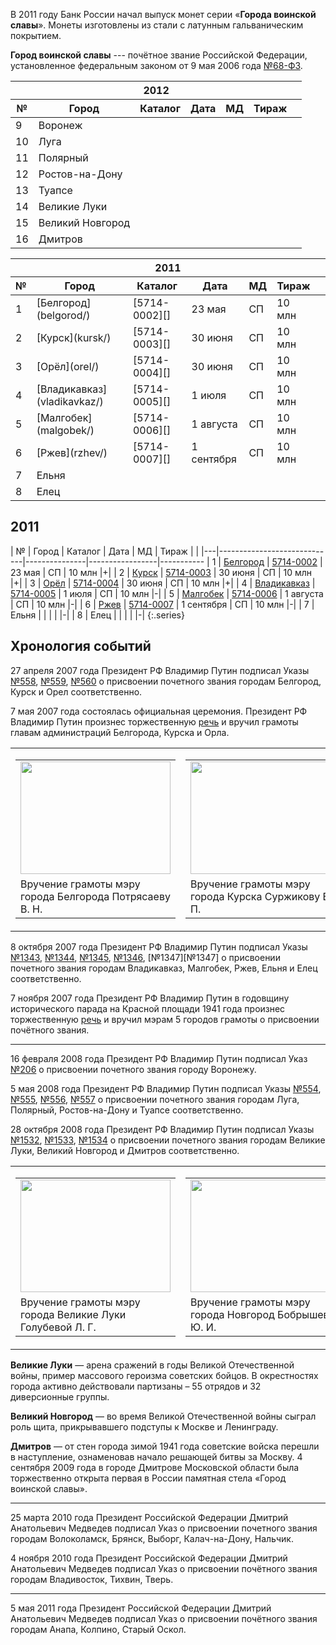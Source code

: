 В 2011 году Банк России начал выпуск монет серии «__Города воинской славы__». Монеты изготовлены из стали с латунным гальваническим покрытием.

__Город воинской славы__ --- почётное звание Российской Федерации, установленное федеральным законом от 9 мая 2006 года [№68-ФЗ](http://document.kremlin.ru/doc.asp?ID=033628).

<table class="series">

<thead>
<tr>
   <th class="year" colspan="7">2012</th>
</tr>
<tr>
   <th class="col1">№</th>
   <th class="col2">Город</th>
   <th class="col3">Каталог</th>
   <th class="col4">Дата</th>
   <th class="col5">МД</th>
   <th class="col6">Тираж</th>
   <th class="col7"></th>
</tr>
</thead>

<tbody>
<tr>
   <td>9</td>
   <td>Воронеж</td>
   <td></td>
   <td></td>
   <td></td>
   <td></td>
   <td class="red" />
</tr>
<tr>
   <td>10</td>
   <td>Луга</td>
   <td></td>
   <td></td>
   <td></td>
   <td></td>
   <td class="red" />
</tr>
<tr>
   <td>11</td>
   <td>Полярный</td>
   <td></td>
   <td></td>
   <td></td>
   <td></td>
   <td class="red" />
</tr>
<tr>
   <td>12</td>
   <td>Ростов-на-Дону</td>
   <td></td>
   <td></td>
   <td></td>
   <td></td>
   <td class="red" />
</tr>
<tr>
   <td>13</td>
   <td>Туапсе</td>
   <td></td>
   <td></td>
   <td></td>
   <td></td>
   <td class="red" />
</tr>
<tr>
   <td>14</td>
   <td>Великие Луки</td>
   <td></td>
   <td></td>
   <td></td>
   <td></td>
   <td class="red" />
</tr>
<tr>
   <td>15</td>
   <td>Великий Новгород</td>
   <td></td>
   <td></td>
   <td></td>
   <td></td>
   <td class="red" />
</tr>
<tr>
   <td>16</td>
   <td>Дмитров</td>
   <td></td>
   <td></td>
   <td></td>
   <td></td>
   <td class="red" />
</tr>
</tbody>
</table>

<table class="series">

<thead>
<tr>
   <th class="year" colspan="7">2011</th>
</tr>
<tr>
   <th class="col1">№</th>
   <th class="col2">Город</th>
   <th class="col3">Каталог</th>
   <th class="col4">Дата</th>
   <th class="col5">МД</th>
   <th class="col6">Тираж</th>
   <th class="col7"></th>
</tr>
</thead>

<tbody>
<tr>
   <td>1</td>
   <td>[Белгород](belgorod/)</td>
   <td>[5714-0002][]</td>
   <td>23 мая</td>
   <td>СП</td>
   <td>10 млн</td>
   <td class="green" />
</tr>
<tr>
   <td>2</td>
   <td>[Курск](kursk/)</td>
   <td>[5714-0003][]</td>
   <td>30 июня</td>
   <td>СП</td>
   <td>10 млн</td>
   <td class="green" />
</tr>
<tr>
   <td>3</td>
   <td>[Орёл](orel/)</td>
   <td>[5714-0004][]</td>
   <td>30 июня</td>
   <td>СП</td>
   <td>10 млн</td>
   <td class="green" />
</tr>
<tr>
   <td>4</td>
   <td>[Владикавказ](vladikavkaz/)</td>
   <td>[5714-0005][]</td>  
   <td>1 июля</td>
   <td>СП</td>
   <td>10 млн</td>
   <td class="red" />
</tr>
<tr>
   <td>5</td>
   <td>[Малгобек](malgobek/)</td>
   <td>[5714-0006][]</td>  
   <td>1 августа</td>
   <td>СП</td>
   <td>10 млн</td>
   <td class="red" />
</tr>
<tr>
   <td>6</td>
   <td>[Ржев](rzhev/)</td>
   <td>[5714-0007][]</td>
   <td>1 сентября</td>
   <td>СП</td>
   <td>10 млн</td>
   <td class="red" />  
</tr>
<tr>
   <td>7</td>
   <td>Ельня</td>
   <td></td>
   <td></td>
   <td></td>
   <td></td>
   <td class="red" />
</tr>
<tr>
   <td>8</td>
   <td>Елец</td>
   <td></td>
   <td></td>
   <td></td>
   <td></td>
   <td class="red" />
</tr>
</tbody>
</table>

## 2011

| № |             Город           |    Каталог    |    Дата    | МД | Тираж  | |
|---|-----------------------------|---------------|-----------------|-----------
| 1 | [Белгород](belgorod/)       | [5714-0002][] | 23 мая     | СП | 10 млн |+|
| 2 | [Курск](kursk/)             | [5714-0003][] | 30 июня    | СП | 10 млн |+|
| 3 | [Орёл](orel/)               | [5714-0004][] | 30 июня    | СП | 10 млн |+|
| 4 | [Владикавказ](vladikavkaz/) | [5714-0005][] | 1 июля     | СП | 10 млн |-|
| 5 | [Малгобек](malgobek/)       | [5714-0006][] | 1 августа  | СП | 10 млн |-|
| 6 | [Ржев](rzhev/)              | [5714-0007][] | 1 сентября | СП | 10 млн |-|
| 7 | Ельня                       |               |            |    |        |-|
| 8 | Елец                        |               |            |    |        |-|
{:.series}

[5714-0002]: http://cbr.ru/bank-notes_coins/base_of_memorable_coins/coins1.asp?cat_num=5714-0002
[5714-0003]: http://cbr.ru/bank-notes_coins/base_of_memorable_coins/coins1.asp?cat_num=5714-0003
[5714-0004]: http://cbr.ru/bank-notes_coins/base_of_memorable_coins/coins1.asp?cat_num=5714-0004
[5714-0005]: http://cbr.ru/bank-notes_coins/base_of_memorable_coins/coins1.asp?cat_num=5714-0005
[5714-0006]: http://cbr.ru/bank-notes_coins/base_of_memorable_coins/coins1.asp?cat_num=5714-0006
[5714-0007]: http://cbr.ru/bank-notes_coins/base_of_memorable_coins/coins1.asp?cat_num=5714-0007

## Хронология событий

27 апреля 2007 года Президент РФ Владимир Путин подписал Указы [№558][2007_№558], [№559][2007_№559], [№560][2007_№560] о присвоении почетного звания городам Белгород, Курск и Орел соответственно.

7 мая 2007 года состоялась официальная церемония. Президент РФ Владимир Путин произнес торжественную [речь][2007_р1] и вручил грамоты главам администраций Белгорода, Курска и Орла.

<table width="100%"><tbody>
<tr> <td width="33%"> <table class="tr-caption-container"><tbody>
<tr><td><a href="http://2.bp.blogspot.com/-7p0d48K18-I/TklWRxl8q-I/AAAAAAAABlU/UAuxjIcXSyg/s1600/7maja2007-ceremonija-belgorod.jpg" imageanchor="1"><img border="0" height="180" src="http://2.bp.blogspot.com/-7p0d48K18-I/TklWRxl8q-I/AAAAAAAABlU/UAuxjIcXSyg/s240/7maja2007-ceremonija-belgorod.jpg" width="240" /></a></td></tr>
<tr><td class="tr-caption">Вручение грамоты мэру<br/>города Белгорода Потрясаеву В. Н.</td></tr>
</tbody></table>
</td> <td width="34%"> <table class="tr-caption-container"><tbody>
<tr><td><a href="http://2.bp.blogspot.com/-_9BNLbHvLQs/TlPglWdmumI/AAAAAAAABlg/XKcUmMxuCpc/s1600/7maja2007-ceremonija-kursk.jpg" imageanchor="1"><img border="0" height="180" src="http://2.bp.blogspot.com/-_9BNLbHvLQs/TlPglWdmumI/AAAAAAAABlg/XKcUmMxuCpc/s240/7maja2007-ceremonija-kursk.jpg" width="240" /></a></td></tr>
<tr><td class="tr-caption">Вручение грамоты мэру<br/>города Курска Суржикову В. П.</td></tr>
</tbody></table>
</td>   <td width="33%"> <table class="tr-caption-container"><tbody>
<tr><td><a href="http://2.bp.blogspot.com/-mH5zCPTLJ3U/TlPglXQoFZI/AAAAAAAABlk/dLFhftmDjuE/s1600/7maja2007-ceremonija-orel.jpg" imageanchor="1"><img border="0" height="180" src="http://2.bp.blogspot.com/-mH5zCPTLJ3U/TlPglXQoFZI/AAAAAAAABlk/dLFhftmDjuE/s240/7maja2007-ceremonija-orel.jpg" width="240" /></a></td></tr>
<tr><td class="tr-caption">Вручение грамоты мэру<br/>города Орла Касьянову А. А.</td></tr>
</tbody></table>
</td>  </tr>
</tbody></table>

8 октября 2007 года Президент РФ Владимир Путин подписал Указы [№1343][2007_№1343], [№1344][2007_№1344], [№1345][2007_№1345], [№1346][2007_№1346], [№1347][№1347] о присвоении почетного звания городам Владикавказ, Малгобек, Ржев, Ельня и Елец соответственно.

7 ноября 2007 года Президент РФ Владимир Путин в годовщину исторического парада на Красной площади 1941 года произнес торжественную [речь][2007_р2] и вручил мэрам 5 городов грамоты о присвоении почётного звания.

[2007_№558]:  http://document.kremlin.ru/doc.asp?ID=039203
[2007_№559]:  http://document.kremlin.ru/doc.asp?ID=039204
[2007_№560]:  http://document.kremlin.ru/doc.asp?ID=039205
[2007_р1]:    http://archive.kremlin.ru/appears/2007/05/07/1730_type82634type122346_127185.shtml

[2007_№1343]: http://document.kremlin.ru/doc.asp?ID=041896
[2007_№1344]: http://document.kremlin.ru/doc.asp?ID=041897
[2007_№1345]: http://document.kremlin.ru/doc.asp?ID=041898
[2007_№1346]: http://document.kremlin.ru/doc.asp?ID=041899
[2007_№1347]: http://document.kremlin.ru/doc.asp?ID=041900
[2007_р2]:    http://archive.kremlin.ru/appears/2007/11/07/1832_type82634type122346_150659.shtml

***

16 февраля 2008 года Президент РФ Владимир Путин подписал Указ [№206][2008_№206] о присвоении почетного звания городу Воронежу.

5 мая 2008 года Президент РФ Владимир Путин подписал Указы [№554][2008_№554], [№555][2008_№555], [№556][2008_№556], [№557][2008_№557] о присвоении почетного звания городам Луга, Полярный, Ростов-на-Дону и Туапсе соответственно.

28 октября 2008 года Президент РФ Владимир Путин подписал Указы [№1532][2008_№1532], [№1533][2008_№1533], [№1534][2008_№1534] о присвоении почетного звания городам Великие Луки, Великий Новгород и Дмитров соответственно.

<table width="100%"><tbody>
<tr> <td width="33%"> <table class="tr-caption-container"><tbody>
<tr><td><a href="http://lh4.googleusercontent.com/-c4strhg5Yq4/TlZuVec4b3I/AAAAAAAABmc/w32VvLiI4Q8/s1600/8dekabrja2008-ceremonija-velikieluki.jpg" imageanchor="1"><img border="0" height="180" src="http://lh4.googleusercontent.com/-c4strhg5Yq4/TlZuVec4b3I/AAAAAAAABmc/w32VvLiI4Q8/s240/8dekabrja2008-ceremonija-velikieluki.jpg" width="240" /></a></td></tr>
<tr><td class="tr-caption">Вручение грамоты мэру<br/>города Великие Луки Голубевой Л. Г.</td></tr>
</tbody></table>
</td> <td width="34%"> <table class="tr-caption-container"><tbody>
<tr><td><a href="http://lh5.googleusercontent.com/-HcB-ZcBnW2U/TlZuVd6dUTI/AAAAAAAABmg/536zNHr8ls4/s1600/8dekabrja2008-ceremonija-novgorod.jpg" imageanchor="1"><img border="0" height="180" src="http://lh5.googleusercontent.com/-HcB-ZcBnW2U/TlZuVd6dUTI/AAAAAAAABmg/536zNHr8ls4/s240/8dekabrja2008-ceremonija-novgorod.jpg" width="240" /></a></td></tr>
<tr><td class="tr-caption">Вручение грамоты мэру<br/>города Новгород Бобрышеву Ю. И.</td></tr>
</tbody></table>
</td>   <td width="33%"> <table class="tr-caption-container"><tbody>
<tr><td><a href="http://lh5.googleusercontent.com/-NjMmj2DufdY/TlZuVcvtQbI/AAAAAAAABmY/6uoDLu0IctM/s1600/8dekabrja2008-ceremonija-dmitrov.jpg" imageanchor="1"><img border="0" height="180" src="http://lh5.googleusercontent.com/-NjMmj2DufdY/TlZuVcvtQbI/AAAAAAAABmY/6uoDLu0IctM/s240/8dekabrja2008-ceremonija-dmitrov.jpg" width="240" /></a></td></tr>
<tr><td class="tr-caption">Вручение грамоты мэру<br/>города Дмитров Гаврилову В. В.</td></tr>
</tbody></table>
</td>  </tr>
</tbody></table>

__Великие Луки__ — арена сражений в годы Великой Отечественной войны, пример массового героизма советских бойцов. В окрестностях города активно действовали партизаны – 55 отрядов и 32 диверсионные группы.

__Великий Новгород__ — во время Великой Отечественной войны сыграл роль щита, прикрывавшего подступы к Москве и Ленинграду.

__Дмитров__ — от стен города зимой 1941 года советские войска перешли в наступление, ознаменовав начало решающей битвы за Москву. 4 сентября 2009 года в городе Дмитрове Московской области была торжественно открыта первая в России памятная стела «Город воинской славы».

[2008_№206]:  http://document.kremlin.ru/doc.asp?ID=044202
[2008_№554]:  http://document.kremlin.ru/doc.asp?ID=045700
[2008_№555]:  http://document.kremlin.ru/doc.asp?ID=045701
[2008_№556]:  http://document.kremlin.ru/doc.asp?ID=045702
[2008_№557]:  http://document.kremlin.ru/doc.asp?ID=045703

[2008_№1532]: http://document.kremlin.ru/doc.asp?ID=048543
[2008_№1533]: http://document.kremlin.ru/doc.asp?ID=048544
[2008_№1534]: http://document.kremlin.ru/doc.asp?ID=048545

***

25 марта 2010 года Президент Российской Федерации Дмитрий Анатольевич Медведев подписал Указ о присвоении почетного звания городам Волоколамск, Брянск, Выборг, Калач-на-Дону, Нальчик. 

4 ноября 2010 года Президент Российской Федерации Дмитрий Анатольевич Медведев подписал Указ о присвоении почётного звания городам Владивосток, Тихвин, Тверь. 

***

5 мая 2011 года Президент Российской Федерации Дмитрий Анатольевич Медведев подписал Указ о присвоении почётного звания городам Анапа, Колпино, Старый Оскол. 


